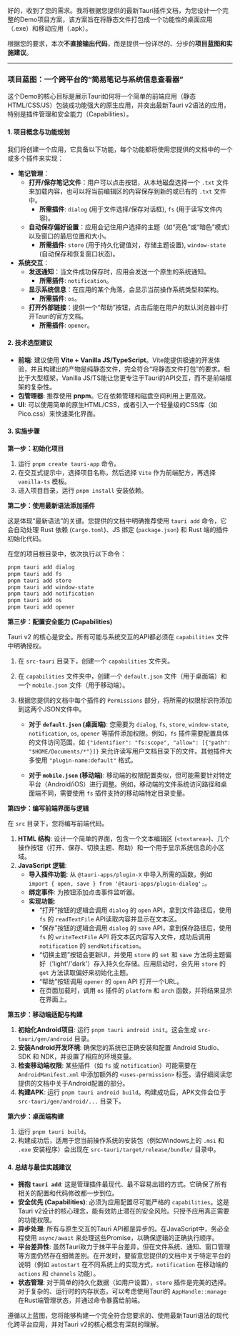 好的，收到了您的需求。我将根据您提供的最新Tauri插件文档，为您设计一个完整的Demo项目方案，该方案旨在将静态文件打包成一个功能性的桌面应用（.exe）和移动应用（.apk）。

根据您的要求，本次**不直接输出代码**，而是提供一份详尽的、分步的**项目蓝图和实施建议**。

---

### **项目蓝图：一个跨平台的“简易笔记与系统信息查看器”**

这个Demo的核心目标是展示Tauri如何将一个简单的前端应用（静态HTML/CSS/JS）包装成功能强大的原生应用，并突出最新Tauri v2语法的应用，特别是插件管理和安全能力（Capabilities）。

#### **1. 项目概念与功能规划**

我们将创建一个应用，它具备以下功能，每个功能都将使用您提供的文档中的一个或多个插件来实现：

*   **笔记管理**：
    *   **打开/保存笔记文件**：用户可以点击按钮，从本地磁盘选择一个 `.txt` 文件来加载内容，也可以将当前编辑区的内容保存到新的或已有的 `.txt` 文件中。
        *   **所需插件**: `dialog` (用于文件选择/保存对话框), `fs` (用于读写文件内容)。
    *   **自动保存偏好设置**：应用会记住用户选择的主题（如“亮色”或“暗色”模式）以及窗口的最后位置和大小。
        *   **所需插件**: `store` (用于持久化键值对，存储主题设置), `window-state` (自动保存和恢复窗口状态)。
*   **系统交互**：
    *   **发送通知**：当文件成功保存时，应用会发送一个原生的系统通知。
        *   **所需插件**: `notification`。
    *   **显示系统信息**：在应用的某个角落，会显示当前操作系统类型和架构。
        *   **所需插件**: `os`。
    *   **打开外部链接**：提供一个“帮助”按钮，点击后能在用户的默认浏览器中打开Tauri的官方文档。
        *   **所需插件**: `opener`。

#### **2. 技术选型建议**

*   **前端**: 建议使用 **Vite + Vanilla JS/TypeScript**。Vite能提供极速的开发体验，并且构建出的产物是纯静态文件，完全符合“将静态文件打包”的要求。相比于大型框架，Vanilla JS/TS能让您更专注于Tauri的API交互，而不是前端框架的复杂性。
*   **包管理器**: 推荐使用 **pnpm**。它在依赖管理和磁盘空间利用上更高效。
*   **UI**: 可以使用简单的原生HTML/CSS，或者引入一个轻量级的CSS库（如Pico.css）来快速美化界面。

#### **3. 实施步骤**

**第一步：初始化项目**

1.  运行 `pnpm create tauri-app` 命令。
2.  在交互式提示中，选择项目名称，然后选择 `Vite` 作为前端配方，再选择 `vanilla-ts` 模板。
3.  进入项目目录，运行 `pnpm install` 安装依赖。

**第二步：使用最新语法添加插件**

这是体现“最新语法”的关键。您提供的文档中明确推荐使用 `tauri add` 命令，它会自动处理 Rust 依赖 (`Cargo.toml`)、JS 绑定 (`package.json`) 和 Rust 端的插件初始化代码。

在您的项目根目录中，依次执行以下命令：

```bash
pnpm tauri add dialog
pnpm tauri add fs
pnpm tauri add store
pnpm tauri add window-state
pnpm tauri add notification
pnpm tauri add os
pnpm tauri add opener
```

**第三步：配置安全能力 (Capabilities)**

Tauri v2 的核心是安全。所有可能与系统交互的API都必须在 `capabilities` 文件中明确授权。

1.  在 `src-tauri` 目录下，创建一个 `capabilities` 文件夹。
2.  在 `capabilities` 文件夹中，创建一个 `default.json` 文件（用于桌面端）和一个 `mobile.json` 文件（用于移动端）。
3.  根据您提供的文档中每个插件的 `Permissions` 部分，将所需的权限标识符添加到这两个JSON文件中。

    *   **对于 `default.json` (桌面端)**:
        您需要为 `dialog`, `fs`, `store`, `window-state`, `notification`, `os`, `opener` 等插件添加权限。例如，`fs` 插件需要配置具体的文件访问范围，如 `{"identifier": "fs:scope", "allow": [{"path": "$HOME/Documents/*"}]}` 来允许读写用户文档目录下的文件。其他插件大多使用 `"plugin-name:default"` 格式。

    *   **对于 `mobile.json` (移动端)**:
        移动端的权限配置类似，但可能需要针对特定平台（Android/iOS）进行调整。例如，移动端的文件系统访问路径和桌面端不同，需要使用 `fs` 插件支持的移动端特定目录变量。

**第四步：编写前端界面与逻辑**

在 `src` 目录下，您将编写前端代码。

1.  **HTML 结构**: 设计一个简单的界面，包含一个文本编辑区 (`<textarea>`)、几个操作按钮（打开、保存、切换主题、帮助）和一个用于显示系统信息的小区域。
2.  **JavaScript 逻辑**:
    *   **导入插件功能**: 从 `@tauri-apps/plugin-X` 中导入所需的函数，例如 `import { open, save } from '@tauri-apps/plugin-dialog';`。
    *   **绑定事件**: 为按钮添加点击事件监听器。
    *   **实现功能**:
        *   “打开”按钮的逻辑会调用 `dialog` 的 `open` API，拿到文件路径后，使用 `fs` 的 `readTextFile` API读取内容并显示在文本区。
        *   “保存”按钮的逻辑会调用 `dialog` 的 `save` API，拿到保存路径后，使用 `fs` 的 `writeTextFile` API 将文本区内容写入文件，成功后调用 `notification` 的 `sendNotification`。
        *   “切换主题”按钮会更新UI，并使用 `store` 的 `set` 和 `save` 方法将主题偏好（'light'/'dark'）存入持久化存储。应用启动时，会先用 `store` 的 `get` 方法读取偏好来初始化主题。
        *   “帮助”按钮调用 `opener` 的 `open` API 打开一个URL。
        *   在页面加载时，调用 `os` 插件的 `platform` 和 `arch` 函数，并将结果显示在界面上。

**第五步：移动端适配与构建**

1.  **初始化Android项目**: 运行 `pnpm tauri android init`。这会生成 `src-tauri/gen/android` 目录。
2.  **安装Android开发环境**: 确保您的系统已正确安装和配置 Android Studio、SDK 和 NDK，并设置了相应的环境变量。
3.  **检查移动端权限**: 某些插件（如 `fs` 或 `notification`）可能需要在 `AndroidManifest.xml` 中添加额外的 `<uses-permission>` 标签。请仔细阅读您提供的文档中关于Android配置的部分。
4.  **构建APK**: 运行 `pnpm tauri android build`。构建成功后，APK文件会位于 `src-tauri/gen/android/...` 目录下。

**第六步：桌面端构建**

1.  运行 `pnpm tauri build`。
2.  构建成功后，适用于您当前操作系统的安装包（例如Windows上的 `.msi` 和 `.exe` 安装程序）会出现在 `src-tauri/target/release/bundle/` 目录中。

#### **4. 总结与最佳实践建议**

*   **拥抱 `tauri add`**: 这是管理插件最现代、最不容易出错的方式。它确保了所有相关的配置和代码修改都一步到位。
*   **安全优先 (Capabilities)**: 必须为应用配置尽可能严格的 `capabilities`。这是Tauri v2设计的核心理念，能有效防止潜在的安全风险。只授予应用真正需要的功能权限。
*   **异步处理**: 所有与原生交互的Tauri API都是异步的。在JavaScript中，务必全程使用 `async/await` 来处理这些Promise，以确保逻辑的正确执行顺序。
*   **平台差异性**: 虽然Tauri致力于抹平平台差异，但在文件系统、通知、窗口管理等方面仍然存在细微差别。在开发时，要留意您提供的文档中关于特定平台的说明（例如 `autostart` 在不同系统上的实现方式，`notification` 在移动端的 `actions` 和 `channels` 功能）。
*   **状态管理**: 对于简单的持久化数据（如用户设置），`store` 插件是完美的选择。对于复杂的、运行时的内存状态，可以考虑使用Tauri的 `AppHandle::manage` 在Rust端管理状态，并通过命令暴露给前端。

遵循以上蓝图，您将能够构建一个完全符合您要求的、使用最新Tauri语法的现代化跨平台应用，并对Tauri v2的核心概念有深刻的理解。